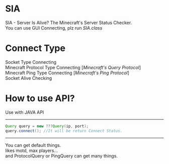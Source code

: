 # SIA
SIA - Server Is Alive? The Minecraft's Server Status Checker.<br>
You can use GUI Connecting, plz run _SIA.class_
# Connect Type
Socket Type Connecting<br>
Minecraft Protocol Type Connecting [_Minecraft's Query Protocol_]<br>
Minecraft Ping Type Connecting [_Minecraft's Ping Protocol_]<br>
Socket Alive Checking
# How to use API?
Use with JAVA API
***
```java
Query query = new ???Query(ip, port);
query.connect(); //It will be return Connect Status.
```
***
You can get default things.<br>
likes motd, max players...<br>
and ProtocolQuery or PingQuery can get many things.
